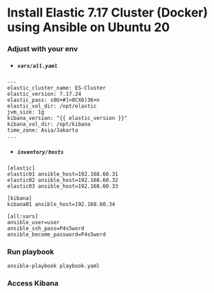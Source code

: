 # Install Elastic 7.17 Cluster (Docker) using Ansible on Ubuntu 20 
### Adjust with your env
- ##### <i> ``` vars/all.yaml ``` </i> 
```
---
elastic_cluster_name: ES-Cluster
elastic_version: 7.17.24
elastic_pass: s0U+#]>0CX6)36+n
elastic_vol_dir: /opt/elastic
jvm_size: 1g
kibana_version: "{{ elastic_version }}"
kibana_vol_dir: /opt/kibana
time_zone: Asia/Jakarta
...
```
- ##### <i> ``` inventory/hosts ``` </i>
```
[elastic]
elastic01 ansible_host=192.168.60.31
elastic02 ansible_host=192.168.60.32
elastic03 ansible_host=192.168.60.33

[kibana]
kibana01 ansible_host=192.168.60.34

[all:vars]
ansible_user=user
ansible_ssh_pass=P4s5word
ansible_become_password=P4s5word
```
### Run playbook
```
ansible-playbook playbook.yaml
```
### Access Kibana